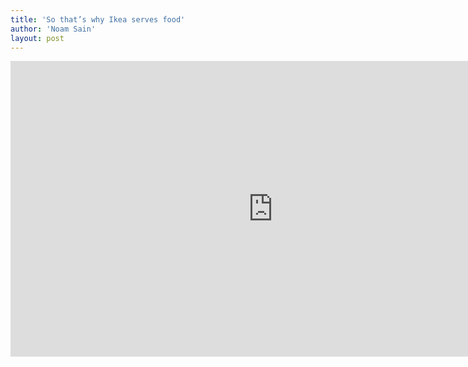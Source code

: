```yaml
---
title: 'So that’s why Ikea serves food'
author: 'Noam Sain'
layout: post
---
```


<iframe allow="accelerometer; autoplay; clipboard-write; encrypted-media; gyroscope; picture-in-picture; web-share" allowfullscreen="" frameborder="0" height="473" loading="lazy" src="https://www.youtube.com/embed/aiBt44rrslw?feature=oembed" title="Alfonso Cuarón's "IKEA" - Official Trailer" width="840"></iframe>